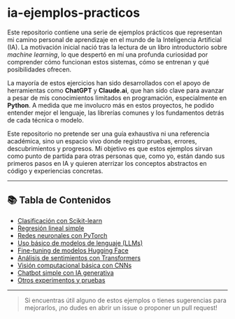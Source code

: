 # ia-ejemplos-practicos

Este repositorio contiene una serie de ejemplos prácticos que representan mi camino personal de aprendizaje en el mundo de la Inteligencia Artificial (IA). La motivación inicial nació tras la lectura de un libro introductorio sobre *machine learning*, lo que despertó en mí una profunda curiosidad por comprender cómo funcionan estos sistemas, cómo se entrenan y qué posibilidades ofrecen.

La mayoría de estos ejercicios han sido desarrollados con el apoyo de herramientas como **ChatGPT** y **Claude.ai**, que han sido clave para avanzar a pesar de mis conocimientos limitados en programación, especialmente en **Python**. A medida que me involucro más en estos proyectos, he podido entender mejor el lenguaje, las librerías comunes y los fundamentos detrás de cada técnica o modelo.

Este repositorio no pretende ser una guía exhaustiva ni una referencia académica, sino un espacio vivo donde registro pruebas, errores, descubrimientos y progresos. Mi objetivo es que estos ejemplos sirvan como punto de partida para otras personas que, como yo, están dando sus primeros pasos en IA y quieren aterrizar los conceptos abstractos en código y experiencias concretas.

---

## 📚 Tabla de Contenidos

- [Clasificación con Scikit-learn](./01-clasificacion-scikit-learn/)
- [Regresión lineal simple](./02-regresion-lineal/)
- [Redes neuronales con PyTorch](./03-redes-neuronales-pytorch/)
- [Uso básico de modelos de lenguaje (LLMs)](./04-llms-ejemplos/)
- [Fine-tuning de modelos Hugging Face](./05-fine-tuning-huggingface/)
- [Análisis de sentimientos con Transformers](./06-analisis-sentimientos-transformers/)
- [Visión computacional básica con CNNs](./07-vision-cnn/)
- [Chatbot simple con IA generativa](./08-chatbot-generativo/)
- [Otros experimentos y pruebas](./otros/)

---

> Si encuentras útil alguno de estos ejemplos o tienes sugerencias para mejorarlos, ¡no dudes en abrir un issue o proponer un pull request!

